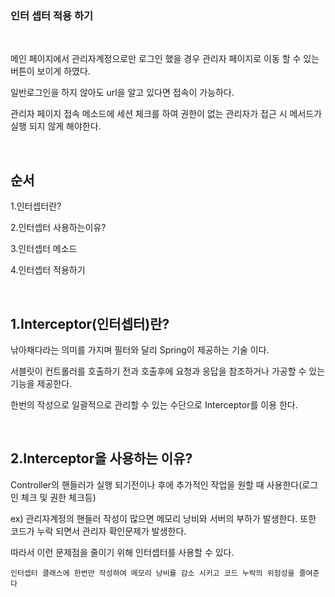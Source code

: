 ### 인터 셉터 적용 하기

&nbsp;



메인 페이지에서 관리자계정으로만 로그인 했을 경우 관리자 페이지로 이동 할 수 있는 버튼이 보이게 하였다.

일반로그인을 하지 않아도 url을 알고 있다면 접속이 가능하다.

관리자 페이지 접속 메소드에 세션 체크를 하여  권한이 없는 관리자가 접근 시 메서드가 실행 되지 않게 해야한다.

&nbsp;


순서
---

1.인터셉터란?

2.인터셉터 사용하는이유?

3.인터셉터 메소드

4.인터셉터 적용하기

&nbsp;

1.Interceptor(인터셉터)란?
---

낚아채다라는 의미를 가지며 필터와 달리 Spring이 제공하는 기술 이다. 

서블릿이 컨트롤러를 호출하기 전과 호출후에 요청과 응답을 참조하거나 가공할 수 있는 기능을 제공한다.

한번의 작성으로 일괄적으로 관리할 수 있는 수단으로 Interceptor를 이용 한다.



&nbsp;



2.Interceptor을 사용하는 이유?
---
Controller의 핸들러가 실행 되기전이나 후에 추가적인 작업을 원할 때 사용한다(로그인 체크 및 권한 체크등)

ex) 관리자계정의 핸들러 작성이 많으면 메모리 낭비와 서버의 부하가 발생한다. 또한 코드가 누락 되면서 관리자 확인문제가 발생한다.

따라서 이런 문제점을 줄이기 위해 인터셉터를 사용할 수 있다.

```
인터셉터 클래스에 한번만 작성하여 메모리 낭비를 감소 시키고 코드 누락의 위험성을 줄여준다
```